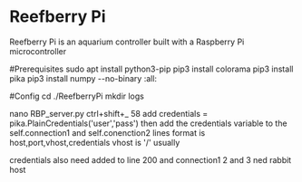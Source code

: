 # Reefberry Pi

Reefberry Pi is an aquarium controller built with a Raspberry Pi 
microcontroller

#Prerequisites
sudo apt install python3-pip
pip3 install colorama
pip3 install pika
pip3 install numpy --no-binary :all:

#Config
cd ./ReefberryPi
mkdir logs

nano RBP_server.py
ctrl+shift+_ 58
add 
	credentials = pika.PlainCredentials('user','pass')
then add the credentials variable to the self.connection1 and self.conenction2 lines
format is host,port,vhost,credentials
vhost is '/' usually

credentials also need added to line 200 and connection1 2 and 3 ned rabbit host
